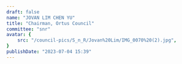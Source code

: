```yaml
---
draft: false
name: "JOVAN LIM CHEN YU"
title: "Chairman, Ortus Council"
committee: "snr"
avatar: {
    src: "/council-pics/S_n_R/Jovan%20Lim/IMG_0070%20(2).jpg",
}
publishDate: "2023-07-04 15:39"
---
```

